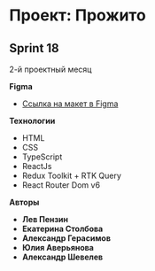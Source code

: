# Проект: Прожито

## Sprint 18
2-й проектный месяц

**Figma**
* [Ссылка на макет в Figma](https://www.figma.com/file/BCt9VunSK4RMppTzTxajSl/%D0%9F%D1%80%D0%BE%D0%B6%D0%B8%D1%82%D0%BE-(%D0%B2%D0%B5%D1%80%D1%81%D0%B8%D1%8F-%D0%BE%D1%82-26.07)?node-id=249%3A318)

**Технологии**
* HTML
* CSS
* TypeScript
* ReactJs
* Redux Toolkit + RTK Query
* React Router Dom v6

**Авторы**
* **Лев Пензин**
* **Екатерина Столбова**
* **Александр Герасимов**
* **Юлия Аверьянова**
* **Александр Шевелев**
